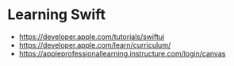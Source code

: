 # Learning Swift

- https://developer.apple.com/tutorials/swiftui
- https://developer.apple.com/learn/curriculum/
- https://appleprofessionallearning.instructure.com/login/canvas
